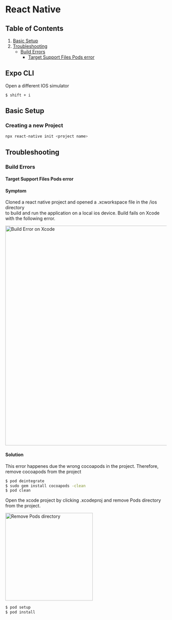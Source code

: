 # React Native

## Table of Contents
1. [Basic Setup](#basic-setup)
2. [Troubleshooting](#troubleshooting)
    * [Build Errors](#build-errors)
        * [Target Support Files Pods error](#target-support-files-pods-error)


## Expo CLI

Open a different IOS simulator 
```
$ shift + i
```
## Basic Setup
### Creating a new Project
```bash
npx react-native init <project name>
```

## Troubleshooting

### Build Errors
#### Target Support Files Pods error
#### Symptom
Cloned a react native project and opened a <project name>.xcworkspace file in the /ios directory <br/>
to build and run the application on a local ios device. Build fails on Xcode with the following error.

<img width="684" alt="Build Error on Xcode" src="https://user-images.githubusercontent.com/24871462/126023314-5a3adf5d-6b26-480b-a993-12d5ccb06290.png">

#### Solution
This error happenes due the wrong cocoapods in the project.
Therefore, remove cocoapods from the project
```bash
$ pod deintegrate
$ sudo gem install cocoapods -clean
$ pod clean
```
Open the xcode project by clicking <filename>.xcodeproj and remove Pods directory from the project.

<img width="273" alt="Remove Pods directory" src="https://user-images.githubusercontent.com/24871462/126023540-b63b7688-ab68-43a4-acbc-96ad2c838022.png">
   
```bash
$ pod setup
$ pod install
```
